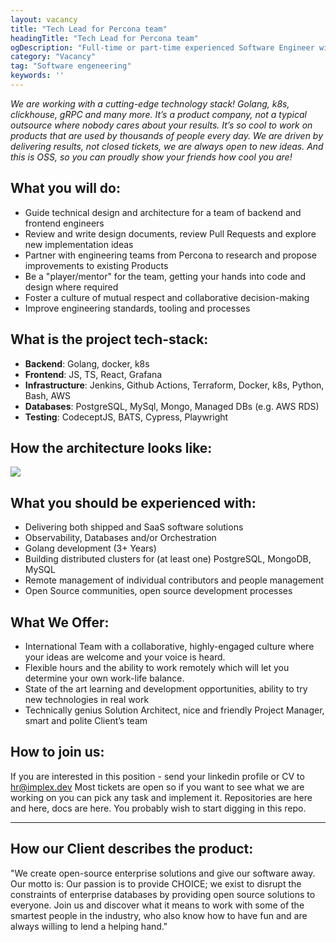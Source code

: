 ```yaml
---
layout: vacancy
title: "Tech Lead for Percona team"
headingTitle: "Tech Lead for Percona team"
ogDescription: "Full-time or part-time experienced Software Engineer with solution architecture and team managememt skills for PMM product - free and open-source platform for monitoring and managing the performance of SQL/NoSQL based databases"
category: "Vacancy"
tag: "Software engeneering"
keywords: ''
---
```


_We are working with a cutting-edge technology stack! Golang, k8s, clickhouse, gRPC and many more. It’s a product company, not a typical outsource where nobody cares about your results. It’s so cool to work on products that are used by thousands of people every day. We are driven by delivering results, not closed tickets, we are always open to new ideas. And this is OSS, so you can proudly show your friends how cool you are!_

## What you will do:

- Guide technical design and architecture for a team of backend and frontend engineers
- Review and write design documents, review Pull Requests and explore new implementation ideas
- Partner with engineering teams from Percona to research and propose improvements to existing Products
- Be a "player/mentor" for the team, getting your hands into code and design where required
- Foster a culture of mutual respect and collaborative decision-making
- Improve engineering standards, tooling and processes

## What is the project tech-stack:

- **Backend**: Golang, docker, k8s
- **Frontend**: JS, TS, React, Grafana
- **Infrastructure**: Jenkins, Github Actions, Terraform, Docker, k8s, Python, Bash, AWS
- **Databases**: PostgreSQL, MySql, Mongo, Managed DBs (e.g. AWS RDS)
- **Testing**: CodeceptJS, BATS, Cypress, Playwright

## How the architecture looks like:

![](https://static.tildacdn.com/tild6334-6161-4332-b362-313164373564/image.png)

## What you should be experienced with:

- Delivering both shipped and SaaS software solutions
- Observability, Databases and/or Orchestration
- Golang development (3+ Years)
- Building distributed clusters for (at least one) PostgreSQL, MongoDB, MySQL
- Remote management of individual contributors and people management
- Open Source communities, open source development processes

## What We Offer:

- International Team with a collaborative, highly-engaged culture where your ideas are welcome and your voice is heard.
- Flexible hours and the ability to work remotely which will let you determine your own work-life balance.
- State of the art learning and development opportunities, ability to try new technologies in real work
- Technically genius Solution Architect, nice and friendly Project Manager, smart and polite Client’s team

## How to join us:

If you are interested in this position - send your linkedin profile or CV to hr@implex.dev
Most tickets are open so if you want to see what we are working on you can pick any task and implement it. Repositories are here and here, docs are here. You probably wish to start digging in this repo.

---

## How our Client describes the product:

"We create open-source enterprise solutions and give our software away. Our motto is: Our passion is to provide CHOICE; we exist to disrupt the constraints of enterprise databases by providing open source solutions to everyone. Join us and discover what it means to work with some of the smartest people in the industry, who also know how to have fun and are always willing to lend a helping hand."
